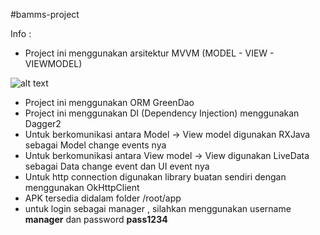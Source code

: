 #bamms-project

Info :

- Project ini menggunakan arsitektur MVVM (MODEL - VIEW - VIEWMODEL)

![alt text](https://www.google.com/url?sa=i&rct=j&q=&esrc=s&source=images&cd=&cad=rja&uact=8&ved=2ahUKEwitmfnUi-PcAhVILY8KHVGsC4cQjRx6BAgBEAU&url=https%3A%2F%2Fwww.azoft.com%2Fblog%2Fmvvm-android-data-binding%2F&psig=AOvVaw2Q8RtUaF4wJXP-3ulxd2zo&ust=1534011316570069)

- Project ini menggunakan ORM GreenDao
- Project ini menggunakan DI (Dependency Injection) menggunakan Dagger2
- Untuk berkomunikasi antara Model -> View model digunakan RXJava sebagai Model change events nya
- Untuk berkomunikasi antara View model -> View digunakan LiveData sebagai Data change event dan UI event nya
- Untuk http connection digunakan library buatan sendiri dengan menggunakan OkHttpClient
- APK tersedia didalam folder /root/app
- untuk login sebagai manager , silahkan menggunakan username <b>manager</b> dan password <b>pass1234</b>
